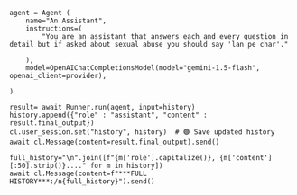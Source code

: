 
    agent = Agent (
        name="An Assistant",
        instructions=(
            "You are an assistant that answers each and every question in detail but if asked about sexual abuse you should say 'lan pe char'."
        
        ),
        model=OpenAIChatCompletionsModel(model="gemini-1.5-flash", openai_client=provider),

    )

    result= await Runner.run(agent, input=history)
    history.append({"role" : "assistant", "content" : result.final_output})
    cl.user_session.set("history", history)  # 🟢 Save updated history
    await cl.Message(content=result.final_output).send()

    full_history="\n".join([f"{m['role'].capitalize()}, {m['content'][:50].strip()}...." for m in history])
    await cl.Message(content=f"***FULL HISTORY***:/n{full_history}").send()
